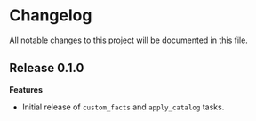# Changelog

All notable changes to this project will be documented in this file.

## Release 0.1.0

**Features**
- Initial release of `custom_facts` and `apply_catalog` tasks.
